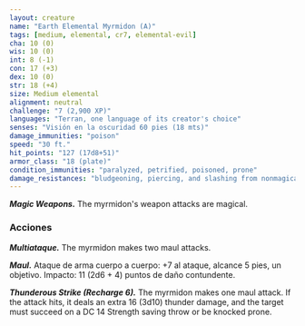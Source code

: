 ```yaml
---
layout: creature
name: "Earth Elemental Myrmidon (A)"
tags: [medium, elemental, cr7, elemental-evil]
cha: 10 (0)
wis: 10 (0)
int: 8 (-1)
con: 17 (+3)
dex: 10 (0)
str: 18 (+4)
size: Medium elemental
alignment: neutral
challenge: "7 (2,900 XP)"
languages: "Terran, one language of its creator's choice"
senses: "Visión en la oscuridad 60 pies (18 mts)"
damage_immunities: "poison"
speed: "30 ft."
hit_points: "127 (17d8+51)"
armor_class: "18 (plate)"
condition_immunities: "paralyzed, petrified, poisoned, prone"
damage_resistances: "bludgeoning, piercing, and slashing from nonmagical weapons"
---
```


***Magic Weapons.*** The myrmidon's weapon attacks are magical.

### Acciones

***Multiataque.*** The myrmidon makes two maul attacks.

***Maul.*** Ataque de arma cuerpo a cuerpo: +7 al ataque, alcance 5 pies, un objetivo. Impacto: 11 (2d6 + 4) puntos de daño contundente.

***Thunderous Strike (Recharge 6).*** The myrmidon makes one maul attack. If the attack hits, it deals an extra 16 (3d10) thunder damage, and the target must succeed on a DC 14 Strength saving throw or be knocked prone.